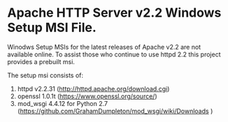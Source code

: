 Apache HTTP Server v2.2 Windows Setup MSI File.
===============================================

Winodws Setup MSIs for the latest releases of Apache v2.2 are not available online. To assist those who continue to use httpd 2.2 this project provides a prebuilt msi.

The setup msi consists of:
1. httpd v2.2.31 (http://httpd.apache.org/download.cgi)
2. openssl 1.0.1t (https://www.openssl.org/source/)
3. mod_wsgi 4.4.12 for Python 2.7 (https://github.com/GrahamDumpleton/mod_wsgi/wiki/Downloads
)